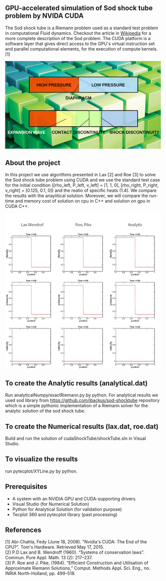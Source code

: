 ## GPU-accelerated simulation of Sod shock tube problem by NVIDA CUDA
The Sod shock tube is a Riemann problem used as a standard test problem in computational Fluid dynamics.
Checkout the article in [Wikipedia](http://en.wikipedia.org/wiki/Sod_shock_tube) for a more complete description of the Sod problem.
The CUDA platform is a software layer that gives direct access to the GPU's virtual instruction set and parallel computational elements, for the execution of compute kernels.[1]<br/>

![](Sod.jpg)<br/>

## About the project
In this project we use algorithms presented in Lax [2] and Roe [3] to solve the Sod shock tube problem using CUDA and we use the standard test case for the initial condition ([rho_left, P_left, v_left] = [1, 1, 0], [rho_right, P_right, v_right] = [0.125, 0.1, 0]) and the reatio of specific heats (1.4).
We compare the results with the anaylitical solution. Moreover, we will compare the run-time and memory cost of solution on cpu in C++ and solution on gpu in CUDA C++.

![](results/sodUgif.gif)<br/>

## To create the Analytic results (analytical.dat)
Run analyticalNumpy/exactRiemann.py by python.
For analytical results we used sod library from https://github.com/ibackus/sod-shocktube repository which is a simple pythonic implementation of a Riemann solver for the analytic solution of the sod shock tube.

## To create the Numerical results (lax.dat, roe.dat)
Build and run the solution of cudaShockTube/shockTube.sln in Visual Studio.

## To visualize the results
run pytecplot/XYLine.py by python.

## Prerequisites
* A system with an NVIDIA GPU and CUDA-supporting drivers
* Visual Studio (for Numerical Solution)
* Python for Analytical Solution (for validation purpose)
* Tecplot 360 and pytecplot library (past processing)

## References
[1] Abi-Chahla, Fedy (June 18, 2008). "Nvidia's CUDA: The End of the CPU?". Tom's Hardware. Retrieved May 17, 2015.<br/>
[2] P.D Lax and B. Wendroff (1960). “Systems of conservation laws”. Commun. Pure Appl. Math. 13 (2): 217–237.<br/>
[3] P. Roe and J. Pike, (1984). “Efficient Construction and Utilisation of Approximate Riemann Solutions,” Comput. Methods Appl. Sci. Eng., no. INRIA North-Holland, pp. 499–518.
